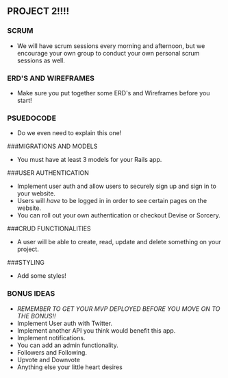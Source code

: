 ## PROJECT 2!!!!

### SCRUM
- We will have scrum sessions every morning and afternoon, but we encourage your own group to conduct your own personal scrum sessions as well.

### ERD'S AND WIREFRAMES
- Make sure you put together some ERD's and Wireframes before you start!

### PSUEDOCODE
- Do we even need to explain this one!

###MIGRATIONS AND MODELS
- You must have at least 3 models for your Rails app.

###USER AUTHENTICATION
- Implement user auth and allow users to securely sign up and sign in to your website. 
- Users will _have_ to be logged in in order to see certain pages on the website.
- You can roll out your own authentication or checkout Devise or Sorcery.

###CRUD FUNCTIONALITIES
- A user will be able to create, read, update and delete something on your project.

###STYLING
- Add some styles!


### BONUS IDEAS
- *REMEMBER TO GET YOUR MVP DEPLOYED BEFORE YOU MOVE ON TO THE BONUS!!*
- Implement User auth with Twitter.
- Implement another API you think would benefit this app.
- Implement notifications.
- You can add an admin functionality.
- Followers and Following.
- Upvote and Downvote
- Anything else your little heart desires
